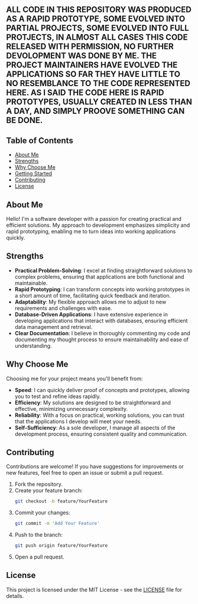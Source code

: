 ## ALL CODE IN THIS REPOSITORY WAS PRODUCED AS A RAPID PROTOTYPE, SOME EVOLVED INTO PARTIAL PROJECTS, SOME EVOLVED INTO FULL PROTJECTS, IN ALMOST ALL CASES THIS CODE RELEASED WITH PERMISSION, NO FURTHER DEVOLOPMENT WAS DONE BY ME. THE PROJECT MAINTAINERS HAVE EVOLVED THE APPLICATIONS SO FAR THEY HAVE LITTLE TO NO RESEMBLANCE TO THE CODE REPRESENTED HERE. AS I SAID THE CODE HERE IS RAPID PROTOTYPES, USUALLY CREATED IN LESS THAN A DAY, AND SIMPLY PROOVE SOMETHING CAN BE DONE.

## Table of Contents

- [About Me](#about-me)
- [Strengths](#strengths)
- [Why Choose Me](#why-choose-me)
- [Getting Started](#getting-started)
- [Contributing](#contributing)
- [License](#license)

## About Me

Hello! I'm a software developer with a passion for creating practical and efficient solutions. My approach to development emphasizes simplicity and rapid prototyping, enabling me to turn ideas into working applications quickly.

## Strengths

- **Practical Problem-Solving**: I excel at finding straightforward solutions to complex problems, ensuring that applications are both functional and maintainable.
- **Rapid Prototyping**: I can transform concepts into working prototypes in a short amount of time, facilitating quick feedback and iteration.
- **Adaptability**: My flexible approach allows me to adjust to new requirements and challenges with ease.
- **Database-Driven Applications**: I have extensive experience in developing applications that interact with databases, ensuring efficient data management and retrieval.
- **Clear Documentation**: I believe in thoroughly commenting my code and documenting my thought process to ensure maintainability and ease of understanding.

## Why Choose Me

Choosing me for your project means you'll benefit from:

- **Speed**: I can quickly deliver proof of concepts and prototypes, allowing you to test and refine ideas rapidly.
- **Efficiency**: My solutions are designed to be straightforward and effective, minimizing unnecessary complexity.
- **Reliability**: With a focus on practical, working solutions, you can trust that the applications I develop will meet your needs.
- **Self-Sufficiency**: As a sole developer, I manage all aspects of the development process, ensuring consistent quality and communication.


## Contributing

Contributions are welcome! If you have suggestions for improvements or new features, feel free to open an issue or submit a pull request.

1. Fork the repository.
2. Create your feature branch:
    ```bash
    git checkout -b feature/YourFeature
    ```
3. Commit your changes:
    ```bash
    git commit -m 'Add Your Feature'
    ```
4. Push to the branch:
    ```bash
    git push origin feature/YourFeature
    ```
5. Open a pull request.

## License

This project is licensed under the MIT License - see the [LICENSE](LICENSE) file for details.
